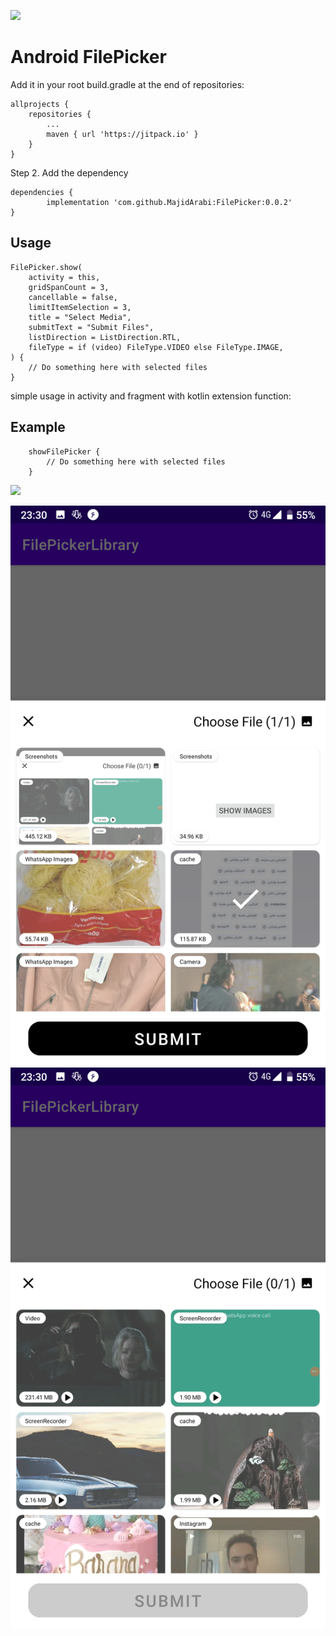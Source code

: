 [![](https://jitpack.io/v/MajidArabi/FilePicker.svg)](https://jitpack.io/#MajidArabi/FilePicker)

# Android FilePicker

Add it in your root build.gradle at the end of repositories:

	allprojects {
		repositories {
			...
			maven { url 'https://jitpack.io' }
		}
	}
  
Step 2. Add the dependency

	dependencies {
	        implementation 'com.github.MajidArabi:FilePicker:0.0.2'
	}
	

## Usage
	
	FilePicker.show(
	    activity = this,
	    gridSpanCount = 3,
	    cancellable = false,
	    limitItemSelection = 3,
	    title = "Select Media",
	    submitText = "Submit Files",
	    listDirection = ListDirection.RTL,
	    fileType = if (video) FileType.VIDEO else FileType.IMAGE,
	) {
	    // Do something here with selected files
	}

simple usage in activity and fragment with kotlin extension function:

## Example

        showFilePicker { 
            // Do something here with selected files
        }
	
<img src="https://github.com/MajidArabi/FilePicker/blob/master/Screenshot_20220225100ng" width="320"/>	

![images](/Screenshot_20220225-233059.png)
![videos](/Screenshot_20220225-233013.png)
